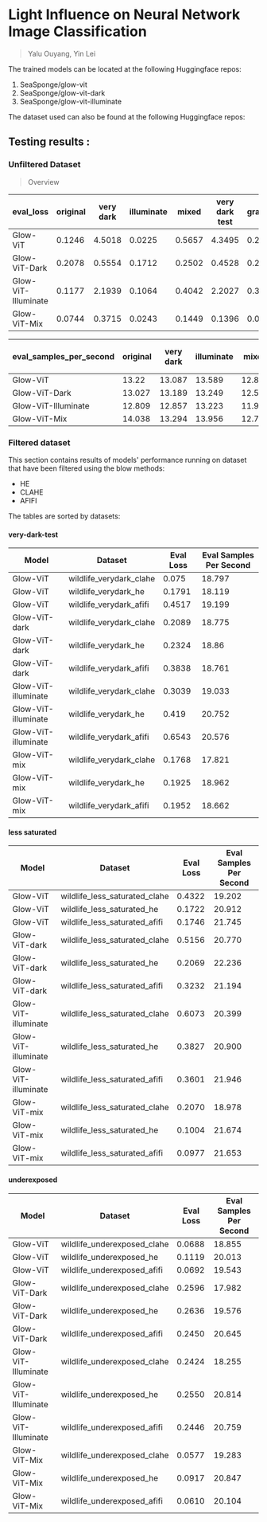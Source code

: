# Light Influence on Neural Network Image Classification

> Yalu Ouyang, Yin Lei

The trained models can be located at the following Huggingface repos:

1. SeaSponge/glow-vit
2. SeaSponge/glow-vit-dark
3. SeaSponge/glow-vit-illuminate

The dataset used can also be found at the following Huggingface repos:



## Testing results :

### Unfiltered Dataset

> Overview

|eval_loss| original | very dark | illuminate | mixed | very dark test | grayscale | less saturated | underexposed |
|--|---------|------------|------------|-------|----------------|-----------|----------------|----|
|Glow-ViT|0.1246      |4.5018|0.0225|0.5657|4.3495|0.2021|0.176|0.351|
|Glow-ViT-Dark|0.2078 |0.5554|0.1712|0.2502|0.4528|0.2992 |0.3231      |0.2702|
|Glow-ViT-Illuminate  |0.1177|2.1939|0.1064|0.4042|2.2027|0.3929     |0.4334          |0.5756|
|Glow-ViT-Mix|0.0744  |0.3715|0.0243|0.1449|0.1396       | 0.0776   | 0.0707 |0.0472|



|eval_samples_per_second| original | very dark | illuminate | mixed | very dark test | grayscale | less saturated | underexposed |
|--|---------|------------|------------|-------|----------------|-----------|----------------|----|
|Glow-ViT|13.22|13.087|13.589|12.81|21.118|13.231|20.086|20.162|
|Glow-ViT-Dark|13.027|13.189|13.249|12.587|19.035|12.997                |21.418|21.862|
|Glow-ViT-Illuminate|12.809|12.857|13.223|11.938|19.711             |12.803            |19.972|20.094|
|Glow-ViT-Mix|14.038|13.294 |13.956|12.778|21.091       | 13.254   | 21.135 |20.766|

### Filtered dataset

This section contains results of models' performance running on dataset that have been filtered using the blow methods:

- HE
- CLAHE
- AFIFI

The tables are sorted by datasets:

#### very-dark-test

| Model             | Dataset                              | Eval Loss | Eval Samples Per Second |
|--------------------|--------------------------------------|-----------|--------------------------|
| Glow-ViT          | wildlife_verydark_clahe             | 0.075     | 18.797                   |
| Glow-ViT          | wildlife_verydark_he                | 0.1791    | 18.119                   |
| Glow-ViT          | wildlife_verydark_afifi             | 0.4517    | 19.199                   |
| Glow-ViT-dark     | wildlife_verydark_clahe             | 0.2089    | 18.775                   |
| Glow-ViT-dark     | wildlife_verydark_he                | 0.2324    | 18.86                    |
| Glow-ViT-dark     | wildlife_verydark_afifi             | 0.3838    | 18.761                   |
| Glow-ViT-illuminate | wildlife_verydark_clahe           | 0.3039    | 19.033                   |
| Glow-ViT-illuminate | wildlife_verydark_he              | 0.419     | 20.752                   |
| Glow-ViT-illuminate | wildlife_verydark_afifi           | 0.6543    | 20.576                   |
| Glow-ViT-mix      | wildlife_verydark_clahe             | 0.1768    | 17.821                   |
| Glow-ViT-mix      | wildlife_verydark_he                | 0.1925    | 18.962                   |
| Glow-ViT-mix      | wildlife_verydark_afifi             | 0.1952    | 18.662                   |

#### less saturated

| Model              | Dataset                              | Eval Loss | Eval Samples Per Second |
|--------------------|--------------------------------------|-----------|--------------------------|
| Glow-ViT          | wildlife_less_saturated_clahe        | 0.4322    | 19.202                   |
| Glow-ViT          | wildlife_less_saturated_he           | 0.1722    | 20.912                   |
| Glow-ViT          | wildlife_less_saturated_afifi        | 0.1746    | 21.745                   |
| Glow-ViT-dark     | wildlife_less_saturated_clahe        | 0.5156    | 20.770                   |
| Glow-ViT-dark     | wildlife_less_saturated_he           | 0.2069    | 22.236                   |
| Glow-ViT-dark     | wildlife_less_saturated_afifi        | 0.3232    | 21.194                   |
| Glow-ViT-illuminate | wildlife_less_saturated_clahe      | 0.6073    | 20.399                   |
| Glow-ViT-illuminate | wildlife_less_saturated_he         | 0.3827    | 20.900                   |
| Glow-ViT-illuminate | wildlife_less_saturated_afifi      | 0.3601    | 21.946                   |
| Glow-ViT-mix      | wildlife_less_saturated_clahe        | 0.2070    | 18.978                   |
| Glow-ViT-mix      | wildlife_less_saturated_he           | 0.1004    | 21.674                   |
| Glow-ViT-mix      | wildlife_less_saturated_afifi        | 0.0977    | 21.653                   |

#### underexposed

| Model             | Dataset                              | Eval Loss | Eval Samples Per Second |
|--------------------|--------------------------------------|-----------|--------------------------|
| Glow-ViT          | wildlife_underexposed_clahe          | 0.0688    | 18.855                   |
| Glow-ViT          | wildlife_underexposed_he             | 0.1119    | 20.013                   |
| Glow-ViT          | wildlife_underexposed_afifi          | 0.0692    | 19.543                   |
| Glow-ViT-Dark     | wildlife_underexposed_clahe          | 0.2596    | 17.982                   |
| Glow-ViT-Dark     | wildlife_underexposed_he             | 0.2636    | 19.576                   |
| Glow-ViT-Dark     | wildlife_underexposed_afifi          | 0.2450    | 20.645                   |
| Glow-ViT-Illuminate | wildlife_underexposed_clahe        | 0.2424    | 18.255                   |
| Glow-ViT-Illuminate | wildlife_underexposed_he           | 0.2550    | 20.814                   |
| Glow-ViT-Illuminate | wildlife_underexposed_afifi        | 0.2446    | 20.759                   |
| Glow-ViT-Mix      | wildlife_underexposed_clahe          | 0.0577    | 19.283                   |
| Glow-ViT-Mix      | wildlife_underexposed_he             | 0.0917    | 20.847                   |
| Glow-ViT-Mix      | wildlife_underexposed_afifi          | 0.0610    | 20.104                   |